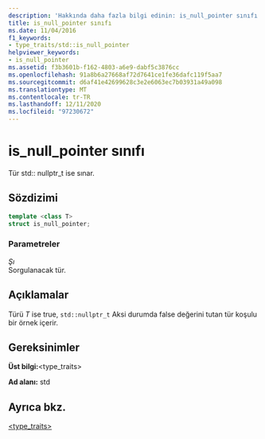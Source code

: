 ```yaml
---
description: 'Hakkında daha fazla bilgi edinin: is_null_pointer sınıfı'
title: is_null_pointer sınıfı
ms.date: 11/04/2016
f1_keywords:
- type_traits/std::is_null_pointer
helpviewer_keywords:
- is_null_pointer
ms.assetid: f3b3601b-f162-4803-a6e9-dabf5c3876cc
ms.openlocfilehash: 91a8b6a27668af72d7641ce1fe36dafc119f5aa7
ms.sourcegitcommit: d6af41e42699628c3e2e6063ec7b03931a49a098
ms.translationtype: MT
ms.contentlocale: tr-TR
ms.lasthandoff: 12/11/2020
ms.locfileid: "97230672"
---
```

# <a name="is_null_pointer-class"></a>is_null_pointer sınıfı

Tür std:: nullptr_t ise sınar.

## <a name="syntax"></a>Sözdizimi

```cpp
template <class T>
struct is_null_pointer;
```

### <a name="parameters"></a>Parametreler

*Şı*\
Sorgulanacak tür.

## <a name="remarks"></a>Açıklamalar

Türü *T* ise true, `std::nullptr_t` Aksi durumda false değerini tutan tür koşulu bir örnek içerir.

## <a name="requirements"></a>Gereksinimler

**Üst bilgi:**\<type_traits>

**Ad alanı:** std

## <a name="see-also"></a>Ayrıca bkz.

[<type_traits>](../standard-library/type-traits.md)
